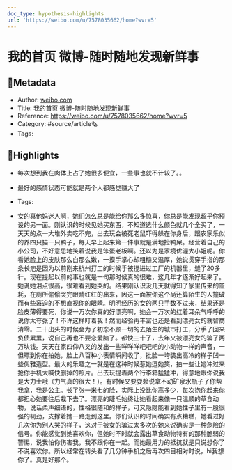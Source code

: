 ```yaml
---
doc_type: hypothesis-highlights
url: 'https://weibo.com/u/7578035662/home?wvr=5'
---
```

# 我的首页 微博-随时随地发现新鲜事
## 📃Metadata
- Author: [weibo.com]()
- Title: 我的首页 微博-随时随地发现新鲜事
- Reference: https://weibo.com/u/7578035662/home?wvr=5
- Category: #source/article🗞
- Tags:
## 📒Highlights
- 每次想到我在肉体上占了她很多便宜，一些事也就不计较了。。

-  最好的感情状态可能就是两个人都感觉赚大了 ​​​​


- Tags:

- 女的真他妈迷人啊，她们怎么总是能给你那么多惊喜，你总是能发现超乎你预设的另一面。刚认识的时候见她买东西，不知道选什么颜色就几个全买了，一天天的点一大堆外卖吃不完，出去玩会被死老鼠吓得躲在你身后，跟农家乐似的养四只猫一只鸭子，每天早上起来第一件事就是满地捡鸭屎。经营着自己的小公司，不好意思地笑着说我是笨蛋老板啊。还以为是家境优渥大小姐呢。你看她脸上的皮肤那么白那么嫩，一摸手掌心却粗糙又温厚，她说贯穿手指的那条长疤是因为以前刚来杭州打工的时候手被搅进过工厂的机器里，缝了20多针。现在提起以前的事也就是一句那时候真的很难，这几年才逐渐好起来了。她说她泪点很高，很难看到她哭的。结果刚认识没几天就得知了家里传来的噩耗，在厕所偷偷哭完眼睛红红的出来，因这一面被你这个尚还算陌生的人撞破而有些窘迫的不想直视你的眼睛。明明经历的女的两只手数不过来，结果还是脸皮薄得要死，你说一万次你真的好漂亮啊，她会一万次的红着耳朵气呼呼的说你太夸张了！不许这样盯着我！然而经验再丰富也还是看到漂亮女的就智商清零。二十出头的时候会为了初恋不顾一切的去陌生的城市打工，分手了回来负债累累，说自己再也不要恋爱脑了。都快三十了，去年又被漂亮女的骗了两万块钱。天天在家四仰八叉的发出一些咩咩咩吧吧吧的小动物一样的声音，一但瞟到你在拍她，脸上八百种小表情瞬间收了，批脸一垮装出高冷的样子凹一些优雅造型。最大的乐趣之一就是在这种时候惹她逗她笑，拍一些让她冲过来抢你手机大喊快删掉的照片。出去玩提着两个行李箱猛猛冲，得意地跟你说我是大力士哦（力气真的很大！）。有时候又要耍赖说拿不动矿泉水瓶子了你帮我拿，我是公主。长了张一米七的脸，实际上没比你高多少，每次抱你起来你都担心她要往后栽下去了。漂亮的睫毛始终让她看起来像一只温顺的草食动物，说话柔声细语的，性格很随和的样子，可又隐隐能看到她性子里有一股很强的韧劲，支撑着她一路走到这里。你们认识的时间确实有点糟糕，她看过好几次你为别人哭的样子，这对于被女的骗过太多次的她来说确实是一种危险的信号。你能感觉到她喜欢你，但她时不时就会露出草食动物特有的那种脆弱的警惕，说我怕你伤害我，我不跟你在一起。而她最用力的抵抗就是只说想你了不说喜欢你。所以经常在转头看了几分钟手机之后再次四目相对时说，hi我想你了。真是好那个。

